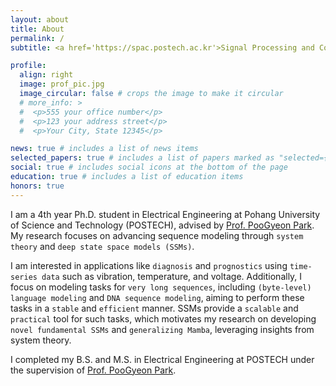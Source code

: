 ```yaml
---
layout: about
title: About
permalink: /
subtitle: <a href='https://spac.postech.ac.kr'>Signal Processing and Control Lab (SPaC)</a>. minseon25@postech.ac.kr

profile:
  align: right
  image: prof_pic.jpg
  image_circular: false # crops the image to make it circular
  # more_info: >
  #  <p>555 your office number</p>
  #  <p>123 your address street</p>
  #  <p>Your City, State 12345</p>

news: true # includes a list of news items
selected_papers: true # includes a list of papers marked as "selected={true}"
social: true # includes social icons at the bottom of the page
education: true # includes a list of education items
honors: true
---
```


I am a 4th year Ph.D. student in Electrical Engineering at Pohang University of Science and Technology (POSTECH), advised by [Prof. PooGyeon Park](https://scholar.google.co.kr/citations?hl=ko&user=ktTQiqsAAAAJ&view_op=list_works).
My research focuses on advancing sequence modeling through `system theory` and `deep state space models (SSMs)`.

I am interested in applications like `diagnosis` and `prognostics` using `time-series data` such as vibration, temperature, and voltage. 
Additionally, I focus on modeling tasks for `very long sequences`, including `(byte-level) language modeling` and `DNA sequence modeling`, aiming to perform these tasks in a `stable` and `efficient` manner.
SSMs provide a `scalable` and `practical` tool for such tasks, which motivates my research on developing `novel fundamental SSMs` and `generalizing Mamba`, leveraging insights from system theory.

I completed my B.S. and M.S. in Electrical Engineering at POSTECH under the supervision of [Prof. PooGyeon Park](https://scholar.google.co.kr/citations?hl=ko&user=ktTQiqsAAAAJ&view_op=list_works).
